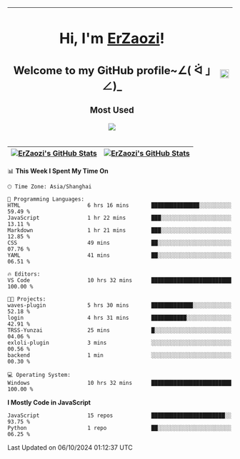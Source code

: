 |<h1>Hi, I'm <a href="https://github.com/erzaozi">ErZaozi</a>! </h1><h2>Welcome to my GitHub profile~∠( ᐛ 」∠)_</h2><p><h3>Most Used</h3><img src="https://skillicons.dev/icons?i=github,vscode,visualstudio,ubuntu,postman,pycharm,webstorm,git,docker"></p>|<img decoding="async" align=center src="https://cdn.jsdelivr.net/gh/erzaozi/erzaozi/image.gif" width="100%">|
| ----- | ----- |

| <a href="https://github.com/erzaozi"><img align="center" src="https://github-readme-stats.vercel.app/api/top-langs/?username=erzaozi&title_color=44cef6&text_color=4b5cc4&icon_color=2bbc8a&bg_color=white&langs_count=4&hide_border=true" alt="ErZaozi's GitHub Stats" /></a> | <a href="https://github.com/erzaozi"><img align="center" src="https://github-readme-stats.vercel.app/api?username=erzaozi&show_icons=true&line_height=27&count_private=true&title_color=44cef6&text_color=4b5cc4&icon_color=2bbc8a&bg_color=white&hide_border=true" alt="ErZaozi's GitHub Stats" /></a> |
| ----- | ----- |
<!--START_SECTION:waka-->
📊 **This Week I Spent My Time On** 

```text
🕑︎ Time Zone: Asia/Shanghai

💬 Programming Languages: 
HTML                     6 hrs 16 mins       ███████████████░░░░░░░░░░   59.49 % 
JavaScript               1 hr 22 mins        ███░░░░░░░░░░░░░░░░░░░░░░   13.11 % 
Markdown                 1 hr 21 mins        ███░░░░░░░░░░░░░░░░░░░░░░   12.85 % 
CSS                      49 mins             ██░░░░░░░░░░░░░░░░░░░░░░░   07.76 % 
YAML                     41 mins             ██░░░░░░░░░░░░░░░░░░░░░░░   06.51 % 

🔥 Editors: 
VS Code                  10 hrs 32 mins      █████████████████████████   100.00 % 

🐱‍💻 Projects: 
waves-plugin             5 hrs 30 mins       █████████████░░░░░░░░░░░░   52.18 % 
login                    4 hrs 31 mins       ███████████░░░░░░░░░░░░░░   42.91 % 
TRSS-Yunzai              25 mins             █░░░░░░░░░░░░░░░░░░░░░░░░   04.06 % 
exloli-plugin            3 mins              ░░░░░░░░░░░░░░░░░░░░░░░░░   00.56 % 
backend                  1 min               ░░░░░░░░░░░░░░░░░░░░░░░░░   00.30 % 

💻 Operating System: 
Windows                  10 hrs 32 mins      █████████████████████████   100.00 % 
```

**I Mostly Code in JavaScript** 

```text
JavaScript               15 repos            ███████████████████████░░   93.75 % 
Python                   1 repo              ██░░░░░░░░░░░░░░░░░░░░░░░   06.25 % 
```




 Last Updated on 06/10/2024 01:12:37 UTC
<!--END_SECTION:waka-->
